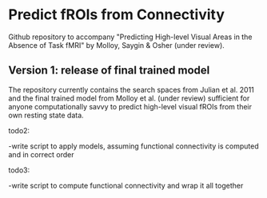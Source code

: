# Predict fROIs from Connectivity
Github repository to accompany "Predicting High-level Visual Areas in the Absence of Task fMRI" by Molloy, Saygin & Osher (under review). 

## Version 1: release of final trained model 

The repository currently contains the search spaces from Julian et al. 2011 and the final trained model from Molloy et al. (under review) sufficient for anyone computationally savvy to predict high-level visual fROIs from their own resting state data. 


todo2:

-write script to apply models, assuming functional connectivity is computed and in correct order

todo3:

-write script to compute functional connectivity and wrap it all together

